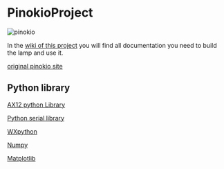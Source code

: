 PinokioProject
==============

![pinokio](https://raw.github.com/Fdepraetre/PinokioProject/master/img/pinokio.JPG)

In the [wiki of this project](https://github.com/Fdepraetre/PinokioProject/wiki) you will find all documentation you need to build the lamp and use it.

[original pinokio site](http://adambendrordesign.wordpress.com/category/mddn-251/)

Python library
--------------
[AX12 python Library](http://pypi.python.org/pypi/dynamixel/1.0.1)

[Python serial library](http://pypi.python.org/pypi/pyserial)

[WXpython](http://wxpython.org/)

[Numpy](http://www.numpy.org/)

[Matplotlib](http://matplotlib.org)

